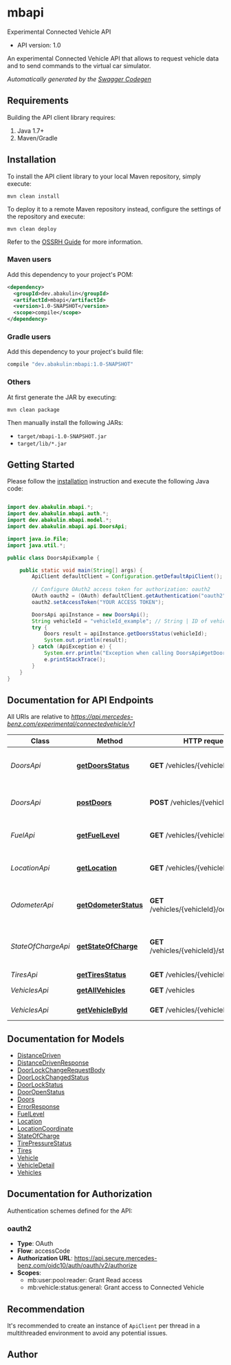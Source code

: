 # mbapi

Experimental Connected Vehicle API
- API version: 1.0

An experimental Connected Vehicle API that allows to request vehicle data and to send commands to the virtual car simulator.


*Automatically generated by the [Swagger Codegen](https://github.com/swagger-api/swagger-codegen)*


## Requirements

Building the API client library requires:
1. Java 1.7+
2. Maven/Gradle

## Installation

To install the API client library to your local Maven repository, simply execute:

```shell
mvn clean install
```

To deploy it to a remote Maven repository instead, configure the settings of the repository and execute:

```shell
mvn clean deploy
```

Refer to the [OSSRH Guide](http://central.sonatype.org/pages/ossrh-guide.html) for more information.

### Maven users

Add this dependency to your project's POM:

```xml
<dependency>
  <groupId>dev.abakulin</groupId>
  <artifactId>mbapi</artifactId>
  <version>1.0-SNAPSHOT</version>
  <scope>compile</scope>
</dependency>
```

### Gradle users

Add this dependency to your project's build file:

```groovy
compile "dev.abakulin:mbapi:1.0-SNAPSHOT"
```

### Others

At first generate the JAR by executing:

```shell
mvn clean package
```

Then manually install the following JARs:

* `target/mbapi-1.0-SNAPSHOT.jar`
* `target/lib/*.jar`

## Getting Started

Please follow the [installation](#installation) instruction and execute the following Java code:

```java

import dev.abakulin.mbapi.*;
import dev.abakulin.mbapi.auth.*;
import dev.abakulin.mbapi.model.*;
import dev.abakulin.mbapi.api.DoorsApi;

import java.io.File;
import java.util.*;

public class DoorsApiExample {

    public static void main(String[] args) {
        ApiClient defaultClient = Configuration.getDefaultApiClient();
        
        // Configure OAuth2 access token for authorization: oauth2
        OAuth oauth2 = (OAuth) defaultClient.getAuthentication("oauth2");
        oauth2.setAccessToken("YOUR ACCESS TOKEN");

        DoorsApi apiInstance = new DoorsApi();
        String vehicleId = "vehicleId_example"; // String | ID of vehicle to return.
        try {
            Doors result = apiInstance.getDoorsStatus(vehicleId);
            System.out.println(result);
        } catch (ApiException e) {
            System.err.println("Exception when calling DoorsApi#getDoorsStatus");
            e.printStackTrace();
        }
    }
}

```

## Documentation for API Endpoints

All URIs are relative to *https://api.mercedes-benz.com/experimental/connectedvehicle/v1*

Class | Method | HTTP request | Description
------------ | ------------- | ------------- | -------------
*DoorsApi* | [**getDoorsStatus**](docs/DoorsApi.md#getDoorsStatus) | **GET** /vehicles/{vehicleId}/doors | Get the status of all doors of the vehicle.
*DoorsApi* | [**postDoors**](docs/DoorsApi.md#postDoors) | **POST** /vehicles/{vehicleId}/doors | Locks or unlocks all doors of the vehicle.
*FuelApi* | [**getFuelLevel**](docs/FuelApi.md#getFuelLevel) | **GET** /vehicles/{vehicleId}/fuel | Returns the current fuel level.
*LocationApi* | [**getLocation**](docs/LocationApi.md#getLocation) | **GET** /vehicles/{vehicleId}/location | Retrieves the current location of the vehicle.
*OdometerApi* | [**getOdometerStatus**](docs/OdometerApi.md#getOdometerStatus) | **GET** /vehicles/{vehicleId}/odometer | Provides information about the odometer.
*StateOfChargeApi* | [**getStateOfCharge**](docs/StateOfChargeApi.md#getStateOfCharge) | **GET** /vehicles/{vehicleId}/stateofcharge | Provides the current status of the battery pack.
*TiresApi* | [**getTiresStatus**](docs/TiresApi.md#getTiresStatus) | **GET** /vehicles/{vehicleId}/tires | 
*VehiclesApi* | [**getAllVehicles**](docs/VehiclesApi.md#getAllVehicles) | **GET** /vehicles | Find all vehicles.
*VehiclesApi* | [**getVehicleById**](docs/VehiclesApi.md#getVehicleById) | **GET** /vehicles/{vehicleId} | Get vehicle by ID.


## Documentation for Models

 - [DistanceDriven](docs/DistanceDriven.md)
 - [DistanceDrivenResponse](docs/DistanceDrivenResponse.md)
 - [DoorLockChangeRequestBody](docs/DoorLockChangeRequestBody.md)
 - [DoorLockChangedStatus](docs/DoorLockChangedStatus.md)
 - [DoorLockStatus](docs/DoorLockStatus.md)
 - [DoorOpenStatus](docs/DoorOpenStatus.md)
 - [Doors](docs/Doors.md)
 - [ErrorResponse](docs/ErrorResponse.md)
 - [FuelLevel](docs/FuelLevel.md)
 - [Location](docs/Location.md)
 - [LocationCoordinate](docs/LocationCoordinate.md)
 - [StateOfCharge](docs/StateOfCharge.md)
 - [TirePressureStatus](docs/TirePressureStatus.md)
 - [Tires](docs/Tires.md)
 - [Vehicle](docs/Vehicle.md)
 - [VehicleDetail](docs/VehicleDetail.md)
 - [Vehicles](docs/Vehicles.md)


## Documentation for Authorization

Authentication schemes defined for the API:
### oauth2

- **Type**: OAuth
- **Flow**: accessCode
- **Authorization URL**: https://api.secure.mercedes-benz.com/oidc10/auth/oauth/v2/authorize
- **Scopes**: 
  - mb:user:pool:reader: Grant Read access
  - mb:vehicle:status:general: Grant access to Connected Vehicle


## Recommendation

It's recommended to create an instance of `ApiClient` per thread in a multithreaded environment to avoid any potential issues.

## Author



